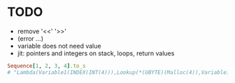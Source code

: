 TODO
====

* remove '<<' '>>'
* (error ...)
* variable does not need value
* jit: pointers and integers on stack, loops, return values

```Ruby
Sequence[1, 2, 3, 4].to_s
# "Lambda(Variable1(INDEX(INT(4))),Lookup(*(UBYTE)(Malloc(4)),Variable1(INDEX(INT(4))),INT(1)))"
```
